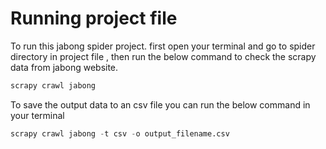 # Running project file

To run this jabong spider project. first open your terminal and  go to spider directory in project file , then run the below command to check the scrapy data from jabong website.

``` python
scrapy crawl jabong
```

To save the output data to an csv file you can run the below command in your terminal

``` python
scrapy crawl jabong -t csv -o output_filename.csv

```